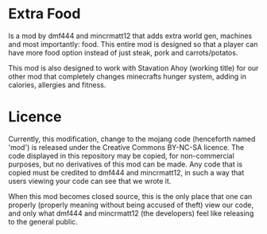 Extra Food
==========
Is a mod by dmf444 and mincrmatt12 that adds extra world gen, machines and most importantly: food.
This entire mod is designed so that a player can have more food option instead of just steak, pork and carrots/potatos.

This mod is also designed to work with Stavation Ahoy (working title) for our other mod that completely changes minecrafts hunger system, adding in calories, allergies and fitness.


Licence
=========
Currently, this modification, change to the mojang code (henceforth named 'mod') is released under the Creative Commons BY-NC-SA licence. The code displayed in this repository may be copied, for non-commercial purposes, but no derivatives of this mod can be made. Any code that is copied must be credited to dmf444 and mincrmatt12, in such a way that users viewing your code can see that we wrote it.

When this mod becomes closed source, this is the only place that one can properly (properly meaning without being accused of theft) 
view our code, and only what dmf444 and mincrmatt12 (the developers) feel like releasing to the general public.
